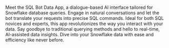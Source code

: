 Meet the SQL Bot Data App, a dialogue-based AI interface tailored for Snowflake database queries. Engage in natural conversations and let the bot translate your requests into precise SQL commands. Ideal for both SQL novices and experts, this app revolutionizes the way you interact with your data. Say goodbye to traditional querying methods and hello to real-time, AI-assisted data insights. Dive into your Snowflake data with ease and efficiency like never before.